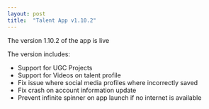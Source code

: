```yaml
---
layout: post
title:  "Talent App v1.10.2"
---
```


The version 1.10.2 of the app is live

The version includes:
- Support for UGC Projects
- Support for Videos on talent profile
- Fix issue where social media profiles where incorrectly saved
- Fix crash on account information update
- Prevent infinite spinner on app launch if no internet is available
